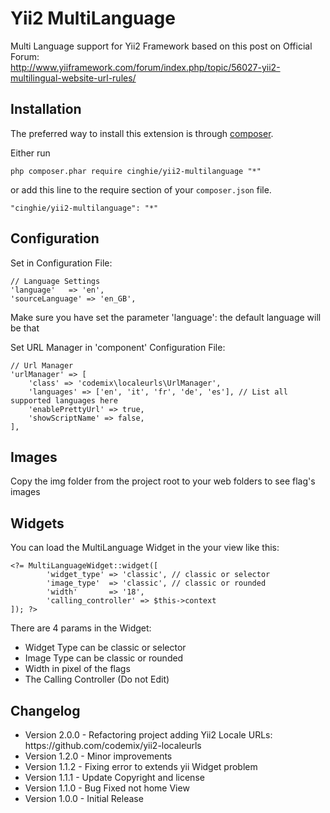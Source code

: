 # Yii2 MultiLanguage
Multi Language support for Yii2 Framework based on this post on Official Forum: <br>
http://www.yiiframework.com/forum/index.php/topic/56027-yii2-multilingual-website-url-rules/

Installation
------------

The preferred way to install this extension is through [composer](http://getcomposer.org/download/).

Either run

```
php composer.phar require cinghie/yii2-multilanguage "*"
```

or add this line to the require section of your `composer.json` file.

```
"cinghie/yii2-multilanguage": "*"
```

Configuration
-----------------

Set in Configuration File:

```
// Language Settings
'language'   => 'en',
'sourceLanguage' => 'en_GB',
```

Make sure you have set the parameter 'language': the default language will be that

Set URL Manager in 'component' Configuration File:

```
// Url Manager
'urlManager' => [
    'class' => 'codemix\localeurls\UrlManager',
	'languages' => ['en', 'it', 'fr', 'de', 'es'], // List all supported languages here
    'enablePrettyUrl' => true,
    'showScriptName' => false,
],
```

Images
-----------------

Copy the img folder from the project root to your web folders to see flag's images

Widgets
-----------------

You can load the MultiLanguage Widget in the your view like this:

```
<?= MultiLanguageWidget::widget([ 
		'widget_type' => 'classic', // classic or selector
		'image_type'  => 'classic', // classic or rounded
		'width'       => '18',
		'calling_controller' => $this->context	
]); ?>
```

There are 4 params in the Widget:
* Widget Type can be classic or selector
* Image Type can be classic or rounded
* Width in pixel of the flags
* The Calling Controller (Do not Edit)

Changelog
-----------------

<ul>
  <li>Version 2.0.0 - Refactoring project adding Yii2 Locale URLs: https://github.com/codemix/yii2-localeurls</li>
  <li>Version 1.2.0 - Minor improvements</li>
  <li>Version 1.1.2 - Fixing error to extends yii Widget problem</li>
  <li>Version 1.1.1 - Update Copyright and license</li>
  <li>Version 1.1.0 - Bug Fixed not home View</li>
  <li>Version 1.0.0 - Initial Release</li>
</ul>
